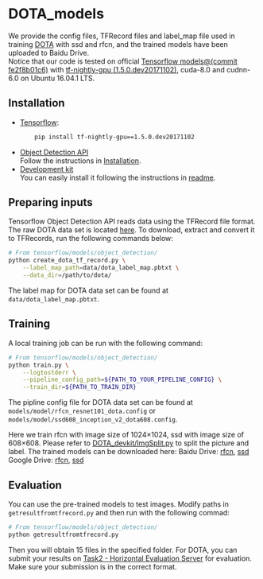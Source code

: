 # DOTA_models

We provide the config files, TFRecord files and label_map file used in training [DOTA](http://captain.whu.edu.cn/DOTAweb/dataset.html) with ssd and rfcn, and the trained models have been uploaded to Baidu Drive.   
Notice that our code is tested on official [Tensorflow models@(commit fe2f8b01c6)](https://github.com/tensorflow/models/tree/fe2f8b01c686fd62272c3992686a637db926ce5c) with [tf-nightly-gpu (1.5.0.dev20171102)](https://pypi.org/project/tf-nightly-gpu/), cuda-8.0 and cudnn-6.0 on Ubuntu 16.04.1 LTS.

## Installation
- [Tensorflow](https://pypi.org/project/tf-nightly-gpu/):
  ```bash
      pip install tf-nightly-gpu==1.5.0.dev20171102
  ```
- [Object Detection API](https://github.com/ringringyi/DOTA_models/tree/master/object_detection)<br>
  Follow the instructions in [Installation](https://github.com/ringringyi/DOTA_models/blob/master/object_detection/g3doc/installation.md).
- [Development kit](https://github.com/CAPTAIN-WHU/DOTA_devkit)<br>
  You can easily install it following the instructions in [readme](https://github.com/CAPTAIN-WHU/DOTA_devkit/blob/master/readme.md).

## Preparing inputs
Tensorflow Object Detection API reads data using the TFRecord file format. The raw DOTA data set is located [here](http://captain.whu.edu.cn/DOTAweb/dataset.html). To download, extract and convert it to TFRecords, run the following commands
below:
```bash
# From tensorflow/models/object_detection/
python create_dota_tf_record.py \
    --label_map_path=data/dota_label_map.pbtxt \
    --data_dir=/path/to/dota/
```
The label map for DOTA data set can be found at `data/dota_label_map.pbtxt`.

## Training
A local training job can be run with the following command:

```bash
# From tensorflow/models/object_detection/
python train.py \
    --logtostderr \
    --pipeline_config_path=${PATH_TO_YOUR_PIPELINE_CONFIG} \
    --train_dir=${PATH_TO_TRAIN_DIR}
```
The pipline config file for DOTA data set can be found at `models/model/rfcn_resnet101_dota.config` or  `models/model/ssd608_inception_v2_dota608.config`.

Here we train rfcn with image size of 1024×1024, ssd with image size of 608×608. Please refer to [DOTA_devkit/ImgSplit.py](https://github.com/CAPTAIN-WHU/DOTA_devkit/blob/master/ImgSplit.py) to split the picture and label. The trained models can be downloaded here: 
Baidu Drive: [rfcn](https://pan.baidu.com/s/15fFYrffdF94UzA5tYq6ToQ), [ssd](https://pan.baidu.com/s/1Gg4KYlqBtyp83DHJW1qTxg)
Google Drive: [rfcn](https://drive.google.com/open?id=1IIyTRcV1LcCqiyU1xTWftOnOD015ka2P), [ssd](https://drive.google.com/open?id=1Kt82V0PG4hJ6rCsFDnrhAGTbOw0v7xYK)

## Evaluation
You can use the pre-trained models to test images. Modify paths in `getresultfromtfrecord.py` and then run with the following commad:
```bash
# From tensorflow/models/object_detection/
python getresultfromtfrecord.py
```
Then you will obtain 15 files in the specified folder. For DOTA, you can submit your results on [Task2 - Horizontal Evaluation Server](http://captain.whu.edu.cn/DOTAweb/evaluation.html) for evaluation. Make sure your submission is in the correct format. 
